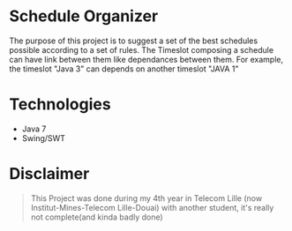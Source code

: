 # Schedule Organizer

The purpose of this project is to suggest a set of the best schedules possible according to a set of rules. The Timeslot composing a schedule can have link between them like dependances between them. For example, the timeslot "Java 3" can depends on another timeslot "JAVA 1" 

# Technologies
- Java 7
- Swing/SWT

# Disclaimer
> This Project was done during my 4th year in Telecom Lille (now Institut-Mines-Telecom Lille-Douai) with another student, it's really not complete(and kinda badly done) 


